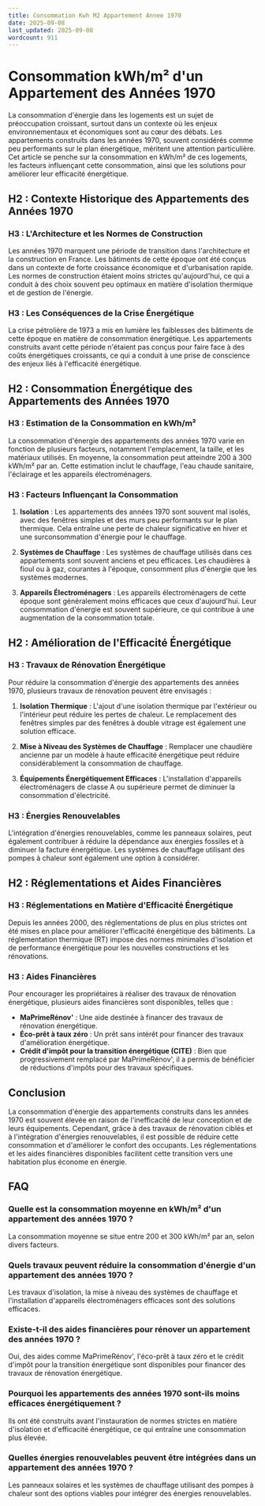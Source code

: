 ```yaml
---
title: Consommation Kwh M2 Appartement Annee 1970
date: 2025-09-08
last_updated: 2025-09-08
wordcount: 911
---
```


# Consommation kWh/m² d'un Appartement des Années 1970

La consommation d'énergie dans les logements est un sujet de préoccupation croissant, surtout dans un contexte où les enjeux environnementaux et économiques sont au cœur des débats. Les appartements construits dans les années 1970, souvent considérés comme peu performants sur le plan énergétique, méritent une attention particulière. Cet article se penche sur la consommation en kWh/m² de ces logements, les facteurs influençant cette consommation, ainsi que les solutions pour améliorer leur efficacité énergétique.

## H2 : Contexte Historique des Appartements des Années 1970

### H3 : L'Architecture et les Normes de Construction

Les années 1970 marquent une période de transition dans l'architecture et la construction en France. Les bâtiments de cette époque ont été conçus dans un contexte de forte croissance économique et d'urbanisation rapide. Les normes de construction étaient moins strictes qu'aujourd'hui, ce qui a conduit à des choix souvent peu optimaux en matière d'isolation thermique et de gestion de l'énergie.

### H3 : Les Conséquences de la Crise Énergétique

La crise pétrolière de 1973 a mis en lumière les faiblesses des bâtiments de cette époque en matière de consommation énergétique. Les appartements construits avant cette période n'étaient pas conçus pour faire face à des coûts énergétiques croissants, ce qui a conduit à une prise de conscience des enjeux liés à l'efficacité énergétique.

## H2 : Consommation Énergétique des Appartements des Années 1970

### H3 : Estimation de la Consommation en kWh/m²

La consommation d'énergie des appartements des années 1970 varie en fonction de plusieurs facteurs, notamment l'emplacement, la taille, et les matériaux utilisés. En moyenne, la consommation peut atteindre 200 à 300 kWh/m² par an. Cette estimation inclut le chauffage, l'eau chaude sanitaire, l'éclairage et les appareils électroménagers.

### H3 : Facteurs Influençant la Consommation

1. **Isolation** : Les appartements des années 1970 sont souvent mal isolés, avec des fenêtres simples et des murs peu performants sur le plan thermique. Cela entraîne une perte de chaleur significative en hiver et une surconsommation d'énergie pour le chauffage.

2. **Systèmes de Chauffage** : Les systèmes de chauffage utilisés dans ces appartements sont souvent anciens et peu efficaces. Les chaudières à fioul ou à gaz, courantes à l'époque, consomment plus d'énergie que les systèmes modernes.

3. **Appareils Électroménagers** : Les appareils électroménagers de cette époque sont généralement moins efficaces que ceux d'aujourd'hui. Leur consommation d'énergie est souvent supérieure, ce qui contribue à une augmentation de la consommation totale.

## H2 : Amélioration de l'Efficacité Énergétique

### H3 : Travaux de Rénovation Énergétique

Pour réduire la consommation d'énergie des appartements des années 1970, plusieurs travaux de rénovation peuvent être envisagés :

1. **Isolation Thermique** : L'ajout d'une isolation thermique par l'extérieur ou l'intérieur peut réduire les pertes de chaleur. Le remplacement des fenêtres simples par des fenêtres à double vitrage est également une solution efficace.

2. **Mise à Niveau des Systèmes de Chauffage** : Remplacer une chaudière ancienne par un modèle à haute efficacité énergétique peut réduire considérablement la consommation de chauffage.

3. **Équipements Énergétiquement Efficaces** : L'installation d'appareils électroménagers de classe A ou supérieure permet de diminuer la consommation d'électricité.

### H3 : Énergies Renouvelables

L'intégration d'énergies renouvelables, comme les panneaux solaires, peut également contribuer à réduire la dépendance aux énergies fossiles et à diminuer la facture énergétique. Les systèmes de chauffage utilisant des pompes à chaleur sont également une option à considérer.

## H2 : Réglementations et Aides Financières

### H3 : Réglementations en Matière d'Efficacité Énergétique

Depuis les années 2000, des réglementations de plus en plus strictes ont été mises en place pour améliorer l'efficacité énergétique des bâtiments. La réglementation thermique (RT) impose des normes minimales d'isolation et de performance énergétique pour les nouvelles constructions et les rénovations.

### H3 : Aides Financières

Pour encourager les propriétaires à réaliser des travaux de rénovation énergétique, plusieurs aides financières sont disponibles, telles que :

- **MaPrimeRénov'** : Une aide destinée à financer des travaux de rénovation énergétique.
- **Éco-prêt à taux zéro** : Un prêt sans intérêt pour financer des travaux d'amélioration énergétique.
- **Crédit d'impôt pour la transition énergétique (CITE)** : Bien que progressivement remplacé par MaPrimeRénov', il a permis de bénéficier de réductions d'impôts pour des travaux spécifiques.

## Conclusion

La consommation d'énergie des appartements construits dans les années 1970 est souvent élevée en raison de l'inefficacité de leur conception et de leurs équipements. Cependant, grâce à des travaux de rénovation ciblés et à l'intégration d'énergies renouvelables, il est possible de réduire cette consommation et d'améliorer le confort des occupants. Les réglementations et les aides financières disponibles facilitent cette transition vers une habitation plus économe en énergie.

## FAQ

### Quelle est la consommation moyenne en kWh/m² d'un appartement des années 1970 ?

La consommation moyenne se situe entre 200 et 300 kWh/m² par an, selon divers facteurs.

### Quels travaux peuvent réduire la consommation d'énergie d'un appartement des années 1970 ?

Les travaux d'isolation, la mise à niveau des systèmes de chauffage et l'installation d'appareils électroménagers efficaces sont des solutions efficaces.

### Existe-t-il des aides financières pour rénover un appartement des années 1970 ?

Oui, des aides comme MaPrimeRénov', l'éco-prêt à taux zéro et le crédit d'impôt pour la transition énergétique sont disponibles pour financer des travaux de rénovation énergétique.

### Pourquoi les appartements des années 1970 sont-ils moins efficaces énergétiquement ?

Ils ont été construits avant l'instauration de normes strictes en matière d'isolation et d'efficacité énergétique, ce qui entraîne une consommation plus élevée.

### Quelles énergies renouvelables peuvent être intégrées dans un appartement des années 1970 ?

Les panneaux solaires et les systèmes de chauffage utilisant des pompes à chaleur sont des options viables pour intégrer des énergies renouvelables.